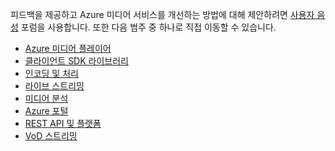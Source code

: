 피드백을 제공하고 Azure 미디어 서비스를 개선하는 방법에 대해 제안하려면 [사용자 음성](http://go.microsoft.com/fwlink/?linkid=698785&clcid=0x409) 포럼을 사용합니다. 또한 다음 범주 중 하나로 직접 이동할 수 있습니다.

- [Azure 미디어 플레이어](https://feedback.azure.com/forums/169396-media-services/category/109320-azure-media-player/)
- [클라이언트 SDK 라이브러리](https://feedback.azure.com/forums/169396-media-services/category/144435-client-sdks/)
- [인코딩 및 처리](https://feedback.azure.com/forums/169396-media-services/category/144411-encoding-and-processing/)
- [라이브 스트리밍](https://feedback.azure.com/forums/169396-media-services/category/144414-live-streaming/)
- [미디어 분석](https://feedback.azure.com/forums/169396-media-services/category/146181-media-analytics)
- [Azure 포털](https://feedback.azure.com/forums/169396-media-services/category/144432-portal/)
- [REST API 및 플랫폼](https://feedback.azure.com/forums/169396-media-services/category/144423-rest-api-and-platform/)
- [VoD 스트리밍](https://feedback.azure.com/forums/169396-media-services/category/144429-vod-streaming/)

<!---HONumber=AcomDC_0413_2016-->